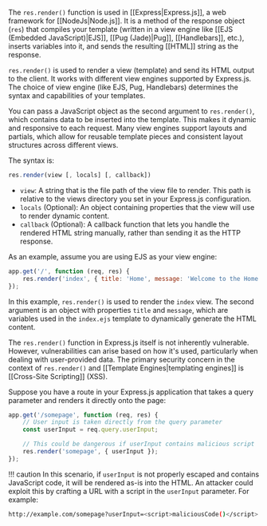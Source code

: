 The `res.render()` function is used in [[Express|Express.js]], a web framework for [[NodeJs|Node.js]]. It is a method of the response object (`res`) that compiles your template (written in a view engine like [[EJS (Embedded JavaScript)|EJS]], [[Pug (Jade)|Pug]], [[Handlebars]], etc.), inserts variables into it, and sends the resulting [[HTML]] string as the response.

`res.render()` is used to render a view (template) and send its HTML output to the client. It works with different view engines supported by Express.js. The choice of view engine (like EJS, Pug, Handlebars) determines the syntax and capabilities of your templates.

You can pass a JavaScript object as the second argument to `res.render()`, which contains data to be inserted into the template. This makes it dynamic and responsive to each request. Many view engines support layouts and partials, which allow for reusable template pieces and consistent layout structures across different views.

The syntax is:

```js
res.render(view [, locals] [, callback])
```

- `view`: A string that is the file path of the view file to render. This path is relative to the views directory you set in your Express.js configuration.
- `locals` (Optional): An object containing properties that the view will use to render dynamic content.
- `callback` (Optional): A callback function that lets you handle the rendered HTML string manually, rather than sending it as the HTTP response.

As an example, assume you are using EJS as your view engine:

```js
app.get('/', function (req, res) {
    res.render('index', { title: 'Home', message: 'Welcome to the Home Page' });
});
```

In this example, `res.render()` is used to render the `index` view. The second argument is an object with properties `title` and `message`, which are variables used in the `index.ejs` template to dynamically generate the HTML content.

The `res.render()` function in Express.js itself is not inherently vulnerable. However, vulnerabilities can arise based on how it's used, particularly when dealing with user-provided data. The primary security concern in the context of `res.render()` and [[Template Engines|templating engines]] is [[Cross-Site Scripting]] (XSS).

Suppose you have a route in your Express.js application that takes a query parameter and renders it directly onto the page:

```js
app.get('/somepage', function (req, res) {
    // User input is taken directly from the query parameter
    const userInput = req.query.userInput;

    // This could be dangerous if userInput contains malicious script
    res.render('somepage', { userInput });
});
```
!!! caution
    In this scenario, if `userInput` is not properly escaped and contains JavaScript code, it will be rendered as-is into the HTML. An attacker could exploit this by crafting a URL with a script in the `userInput` parameter. For example:

```bash
http://example.com/somepage?userInput=<script>maliciousCode()</script>
```

